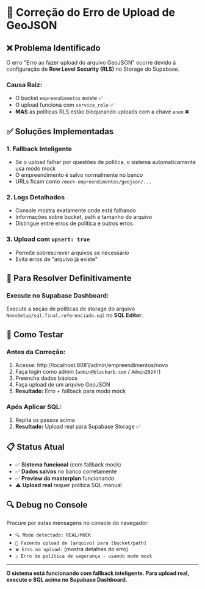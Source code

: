 # 🔧 Correção do Erro de Upload de GeoJSON

## ❌ **Problema Identificado**

O erro "Erro ao fazer upload do arquivo GeoJSON" ocorre devido à configuração de **Row Level Security (RLS)** no Storage do Supabase.

### **Causa Raiz:**
- O bucket `empreendimentos` existe ✅
- O upload funciona com `service_role` ✅  
- **MAS** as políticas RLS estão bloqueando uploads com a chave `anon` ❌

## ✅ **Soluções Implementadas**

### **1. Fallback Inteligente**
- Se o upload falhar por questões de política, o sistema automaticamente usa modo mock
- O empreendimento é salvo normalmente no banco
- URLs ficam como `/mock-empreendimentos/geojson/...`

### **2. Logs Detalhados**
- Console mostra exatamente onde está falhando
- Informações sobre bucket, path e tamanho do arquivo
- Distingue entre erros de política e outros erros

### **3. Upload com `upsert: true`**
- Permite sobrescrever arquivos se necessário
- Evita erros de "arquivo já existe"

## 🔐 **Para Resolver Definitivamente**

### **Execute no Supabase Dashboard:**

Execute a seção de políticas de storage do arquivo `NovoSetup/sql.final.referenciado.sql` no **SQL Editor**.

## 🧪 **Como Testar**

### **Antes da Correção:**
1. Acesse: http://localhost:8081/admin/empreendimentos/novo
2. Faça login como admin (`admin@blockurb.com` / `Admin2024!`)
3. Preencha dados básicos
4. Faça upload de um arquivo GeoJSON
5. **Resultado:** Erro + fallback para modo mock

### **Após Aplicar SQL:**
1. Repita os passos acima
2. **Resultado:** Upload real para Supabase Storage ✅

## 📋 **Status Atual**

- ✅ **Sistema funcional** (com fallback mock)
- ✅ **Dados salvos** no banco corretamente
- ✅ **Preview do masterplan** funcionando
- ⚠️ **Upload real** requer política SQL manual

## 🔍 **Debug no Console**

Procure por estas mensagens no console do navegador:
- `🔍 Modo detectado: REAL/MOCK`
- `🔄 Fazendo upload de [arquivo] para [bucket/path]`
- `❌ Erro no upload:` (mostra detalhes do erro)
- `⚠️ Erro de política de segurança - usando modo mock`

---

**O sistema está funcionando com fallback inteligente. Para upload real, execute o SQL acima no Supabase Dashboard.**

